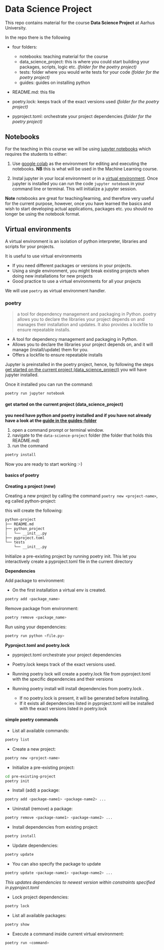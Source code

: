 # Data Science Project

This repo contains material for the course **Data Science Project** at Aarhus University.

In the repo there is the following

- four folders:
  - notebooks: teaching material for the course
  - data_science_project: this is where you could start building your packages, scripts, logic etc. *(folder for the poetry project)*
  - tests: folder where you would write tests for your code *(folder for the poetry project)*
  - guides: guides on installing python 

- README.md: this file
- poetry.lock: keeps track of the exact versions used *(folder for the poetry project)*
- pyproject.toml: orchestrate your project dependencies *(folder for the poetry project)*

## Notebooks

For the teaching in this course we will be using [jupyter notebooks](https://docs.jupyter.org/en/latest/) which requires the students to either:

1. Use [google colab](https://colab.google/) as the environment for editing and executing the notebooks. __NB__ this is what will be used in the Machine Learning course.

2. Instal jupyter in your local environment or in a [virtual environment](#virtual-environments). Once jupyter is installed you can run the code `jupyter notebook` in your command line or terminal. This will initialize a jupyter session.

__Note__ notebooks are great for teaching/learning, and therefore very useful for the current purpose, however, once you have learned the basics and wish to start developing actual applications, packages etc. you should no longer be using the notebook format.

## Virtual environments

A virtual environment is an isolation of python interpreter, libraries and scripts for your projects.

It is useful to use virtual environments

- If you need different packages or versions in your projects.
- Using a single environment, you might break existing projects when doing new installations for new projects
- Good practice to use a virtual environments for all your projects

We will use `poetry` as virtual environment handler.

### poetry

>a tool for dependency management and packaging in Python. poetry allows you to declare the libraries your project depends on and manages their installation and updates. It also provides a lockfile to ensure repeatable installs.

- A tool for dependency management and packaging in Python.
- Allows you to declare the libraries your project depends on, and it will manage (install/update) them for you.
- Offers a lockfile to ensure repeatable installs

Jupyter is preinstalled in the poetry project, hence, by following the steps [get started on the current project (data_science_project)](#get-started-on-the-current-project-data_science_project) you will have jupyter installed.

Once it installed you can run the command:

```bash
poetry run jupyter notebook
```

#### get started on the current project (data_science_project)

**you need have python and poetry installed and if you have not already have a look at the [guide in the guides-folder](guides/Getting%20started%20with%20python.md)**

1. open a command prompt or terminal window.
2. navigate to the `data-science-project` folder (the folder that holds this README.md)
3. run the command

```bash
poetry install
```

Now you are ready to start working :-)

#### basics of poetry

**Creating a project (new)**

Creating a new project by calling the command `poetry new <project-name>`, eg called python-project:

this will create the following:

```bash
python-project
├── README.md
├── python_project
│   └── __init__.py
├── pyproject.toml
└── tests
    └── __init__.py
```

Initialize a pre-existing project by running poetry init.  This let you interactively create a pyproject.toml file in the current directory

**Dependencies**

Add package to environment:

- On the first installation a virtual env is created.

```bash
poetry add <package_name>
```

Remove package from environment:

```bash
poetry remove <package_name>
```

Run using your dependencies:

```bash
poetry run python <file.py>
```

**Pyproject.toml and poetry.lock**

- pyproject.toml orchestrate your project dependencies
- Poetry.lock keeps track of the exact versions used.

- Running poetry lock will create a poetry.lock file from pyproject.toml with the specific dependencies and their versions
- Running poetry install will install dependencies from poetry.lock .
  - If no poetry.lock is present, it will be generated before installing.
  - If it exists all dependencies listed in pyproject.toml will be installed with the exact versions listed in poetry.lock

#### simple poetry commands

- List all available commands:

```bash
poetry list
```

- Create a new project:

```bash
poetry new <project-name>
```

- Initialize a pre-existing project:

```bash
cd pre-existing-project
poetry init
```

- Install (add) a package:

```bash
poetry add <package-name1> <package-name2> ...
```

- Uninstall (remove) a package:

```bash
poetry remove <package-name1> <package-name2> ...
```

- Install dependencies from existing project:

```bash
poetry install
```

- Update dependencies:

```bash
poetry update
```

- You can also specify the package to update

```bash
poetry update <package-name1> <package-name2> ...
```

*This updates dependencies to newest version within constraints specified in pyproject.toml*

- Lock project dependencies:

```bash
poetry lock
```

- List all available packages:

```bash
poetry show
```

- Execute a command inside current virtual environment:

```bash
poetry run <command>
```
